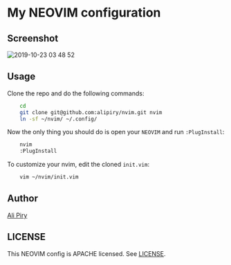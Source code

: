 # My NEOVIM configuration

## Screenshot

![2019-10-23 03 48 52](https://user-images.githubusercontent.com/25138854/67345530-38bef580-f548-11e9-82b4-7f1e5d6e3584.jpg)

## Usage

Clone the repo and do the following commands:
```bash
	cd
	git clone git@github.com:alipiry/nvim.git nvim
	ln -sf ~/nvim/ ~/.config/
```

Now the only thing you should do is open your `NEOVIM` and run `:PlugInstall`:
```bash
	nvim
	:PlugInstall
```

To customize your nvim, edit the cloned `init.vim`:
```bash
	vim ~/nvim/init.vim
```

## Author

[Ali Piry](https://github.com/alipiry)

## LICENSE

This NEOVIM config is APACHE licensed. See [LICENSE](LICENSE).
